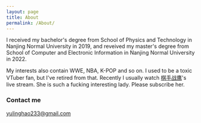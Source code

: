 ```yaml
---
layout: page
title: About
permalink: /About/
---
```


I received my bachelor's degree from School of Physics and Technology in Nanjing Normal University in 2019, and reveived my master's degree from School of Computer and Electronic Information in Nanjing Normal University in 2022.

My interests also contain WWE, NBA, K-POP and so on. I used to be a toxic VTuber fan, but I've retired from that. Recently I usually watch [棋手战鹰](https://space.bilibili.com/2051617240)'s live stream. She is such a fucking interesting lady. Please subscribe her.

### Contact me

[yulinghao233@gmail.com](mailto:yulinghao233@gmail.com)
